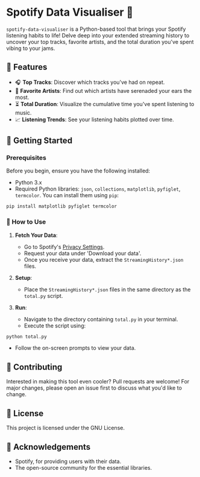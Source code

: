 
# Spotify Data Visualiser 🎵

`spotify-data-visualiser` is a Python-based tool that brings your Spotify listening habits to life! Delve deep into your extended streaming history to uncover your top tracks, favorite artists, and the total duration you've spent vibing to your jams.

## 🚀 Features

- 🎧 **Top Tracks**: Discover which tracks you've had on repeat.
- 🎤 **Favorite Artists**: Find out which artists have serenaded your ears the most.
- ⏳ **Total Duration**: Visualize the cumulative time you've spent listening to music.
- 📈 **Listening Trends**: See your listening habits plotted over time.

## 📌 Getting Started

### Prerequisites

Before you begin, ensure you have the following installed:
- Python 3.x
- Required Python libraries: `json`, `collections`, `matplotlib`, `pyfiglet`, `termcolor`. You can install them using `pip`:
```bash
pip install matplotlib pyfiglet termcolor
```

### 🚀 How to Use

1. **Fetch Your Data**: 
   - Go to Spotify's [Privacy Settings](https://www.spotify.com/account/privacy/).
   - Request your data under 'Download your data'.
   - Once you receive your data, extract the `StreamingHistory*.json` files.

2. **Setup**: 
   - Place the `StreamingHistory*.json` files in the same directory as the `total.py` script.

3. **Run**:
   - Navigate to the directory containing `total.py` in your terminal.
   - Execute the script using:
```bash
python total.py
```
   - Follow the on-screen prompts to view your data.

## 🤝 Contributing

Interested in making this tool even cooler? Pull requests are welcome! For major changes, please open an issue first to discuss what you'd like to change.

## 📜 License

This project is licensed under the GNU License.

## 🙌 Acknowledgements

- Spotify, for providing users with their data.
- The open-source community for the essential libraries.
